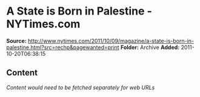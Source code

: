 # A State is Born in Palestine - NYTimes.com

**Source:** http://www.nytimes.com/2011/10/09/magazine/a-state-is-born-in-palestine.html?src=rechp&pagewanted=print
**Folder:** Archive
**Added:** 2011-10-20T06:38:15




## Content
*Content would need to be fetched separately for web URLs*
